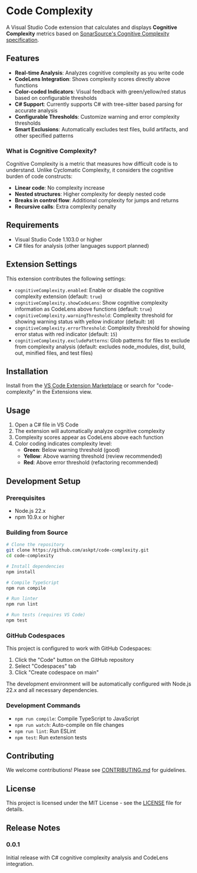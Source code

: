 # Code Complexity

A Visual Studio Code extension that calculates and displays **Cognitive Complexity** metrics based on [SonarSource's Cognitive Complexity specification](https://www.sonarsource.com/docs/cognitiveComplexity/).

## Features

- **Real-time Analysis**: Analyzes cognitive complexity as you write code
- **CodeLens Integration**: Shows complexity scores directly above functions
- **Color-coded Indicators**: Visual feedback with green/yellow/red status based on configurable thresholds
- **C# Support**: Currently supports C# with tree-sitter based parsing for accurate analysis
- **Configurable Thresholds**: Customize warning and error complexity thresholds
- **Smart Exclusions**: Automatically excludes test files, build artifacts, and other specified patterns

### What is Cognitive Complexity?

Cognitive Complexity is a metric that measures how difficult code is to understand. Unlike Cyclomatic Complexity, it considers the cognitive burden of code constructs:

- **Linear code**: No complexity increase
- **Nested structures**: Higher complexity for deeply nested code  
- **Breaks in control flow**: Additional complexity for jumps and returns
- **Recursive calls**: Extra complexity penalty

## Requirements

- Visual Studio Code 1.103.0 or higher
- C# files for analysis (other languages support planned)

## Extension Settings

This extension contributes the following settings:

- `cognitiveComplexity.enabled`: Enable or disable the cognitive complexity extension (default: `true`)
- `cognitiveComplexity.showCodeLens`: Show cognitive complexity information as CodeLens above functions (default: `true`)
- `cognitiveComplexity.warningThreshold`: Complexity threshold for showing warning status with yellow indicator (default: `10`)
- `cognitiveComplexity.errorThreshold`: Complexity threshold for showing error status with red indicator (default: `15`)
- `cognitiveComplexity.excludePatterns`: Glob patterns for files to exclude from complexity analysis (default: excludes node_modules, dist, build, out, minified files, and test files)

## Installation

Install from the [VS Code Extension Marketplace](https://marketplace.visualstudio.com/vscode) or search for "code-complexity" in the Extensions view.

## Usage

1. Open a C# file in VS Code
2. The extension will automatically analyze cognitive complexity
3. Complexity scores appear as CodeLens above each function
4. Color coding indicates complexity level:
   - **Green**: Below warning threshold (good)
   - **Yellow**: Above warning threshold (review recommended)  
   - **Red**: Above error threshold (refactoring recommended)

## Development Setup

### Prerequisites

- Node.js 22.x
- npm 10.9.x or higher

### Building from Source

```bash
# Clone the repository
git clone https://github.com/askpt/code-complexity.git
cd code-complexity

# Install dependencies
npm install

# Compile TypeScript
npm run compile

# Run linter
npm run lint

# Run tests (requires VS Code)
npm test
```

### GitHub Codespaces

This project is configured to work with GitHub Codespaces:

1. Click the "Code" button on the GitHub repository
2. Select "Codespaces" tab  
3. Click "Create codespace on main"

The development environment will be automatically configured with Node.js 22.x and all necessary dependencies.

### Development Commands

- `npm run compile`: Compile TypeScript to JavaScript
- `npm run watch`: Auto-compile on file changes
- `npm run lint`: Run ESLint
- `npm test`: Run extension tests

## Contributing

We welcome contributions! Please see [CONTRIBUTING.md](CONTRIBUTING.md) for guidelines.

## License

This project is licensed under the MIT License - see the [LICENSE](LICENSE) file for details.

## Release Notes

### 0.0.1

Initial release with C# cognitive complexity analysis and CodeLens integration.

